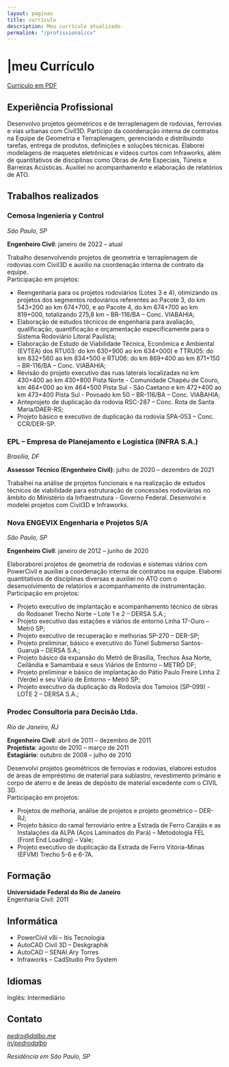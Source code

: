 ```yaml
---
layout: paginas
title: currículo
description: Meu currículo atualizado.
permalink: "/profissional/cv"
---
```

<h1>
<span aria-hidden="true">|<span class="h1-menor">meu </span></span>Currículo
</h1>

<aside><a href="{{ site.url }}/assets/Pedro Dal Bó.pdf"  title="meu currículo atualizado">Currículo em PDF</a></aside>

   <!-- Seção de experiência -->
  <section aria-labelledby="experiencia-titulo">
    <h2 id="experiencia-titulo">Experiência Profissional</h2>
<article class="curriculo">
<p>Desenvolvo projetos geométricos e de terraplenagem de rodovias, ferrovias e vias urbanas com Civil3D. Participo da coordenação interna de contratos na Equipe de Geometria e Terraplenagem, gerenciando e distribuindo tarefas, entrega de produtos, definições e soluções técnicas. Elaborei modelagens de maquetes eletrônicas e vídeos curtos com Infraworks, além de quantitativos de disciplinas como Obras de Arte Especiais, Túneis e Barreiras Acústicas. Auxiliei no acompanhamento e elaboração de relatórios de ATO.</p>
</article>
</section>

   <!-- Seção de experiência -->
  <section aria-labelledby="trabalhos-titulo">
    <h2 id="experiencia-titulo">Trabalhos realizados</h2>
<article class="curriculo">
      <h3>Cemosa Ingeniería y Control</h3>
      <em>São Paulo, SP</em>
      <p><b>Engenheiro Civil</b>: <time datetime="2022-01">janeiro de 2022</time> – atual</p>
        <p>Trabalho desenvolvendo projetos de geometria e terraplenagem de rodovias com Civil3D e auxilio na coordenação interna de contrato da equipe.<br/>
        Participação em projetos: </p>
      <ul>
        <li>Reengenharia para os projetos rodoviários (Lotes 3 e 4), otimizando os projetos dos segmentos rodoviários referentes ao Pacote 3, do km 543+200 ao km 674+700, e ao Pacote 4, do km 674+700 ao km 819+000, totalizando 275,8 km – BR-116/BA – Conc. VIABAHIA;</li>
        <li>Elaboração de estudos técnicos de engenharia para avaliação, qualificação, quantificação e orçamentação especificamente para o Sistema Rodoviário Litoral Paulista;</li>
        <li>Elaboração de Estudo de Viabilidade Técnica, Econômica e Ambiental (EVTEA) dos RTU03: do km 630+900 ao km 634+000) e TTRU05: do km 832+560 ao km 834+500 e RTU06: do km 869+400 ao km 871+150 – BR-116/BA – Conc. VIABAHIA;</li>
        <li>Revisão do projeto executivo das ruas laterais localizadas no km 430+400 ao km 430+800 Pista Norte - Comunidade Chapéu de Couro, km 464+000 ao km 464+500 Pista Sul - São Caetano e km 472+400 ao km 473+400 Pista Sul - Povoado km 50 – BR-116/BA – Conc. VIABAHIA;</li>
        <li>Anteprojeto de duplicação da rodovia RSC-287 – Conc. Rota de Santa Maria/DAER-RS;</li>
        <li>Projeto básico e executivo de duplicação da rodovia SPA-053 – Conc. CCR/DER-SP.</li>
      </ul>
</article>

<article class="curriculo">
      <h3>EPL – Empresa de Planejamento e Logística (INFRA S.A.)</h3>
      <em>Brasília, DF</em>
      <p><b>Assessor Técnico (Engenheiro Civil)</b>: <time datetime="2020-07">julho de 2020</time> – <time datetime="2021-12">dezembro de 2021</time></p>
      <p>Trabalhei na análise de projetos funcionais e na realização de estudos técnicos de viabilidade para estruturação de concessões rodoviárias no âmbito do Ministério da Infraestrutura - Governo Federal. Desenvolvi e modelei projetos com Civil3D e Infraworks.</p>
</article>

<article class="curriculo">
      <h3>Nova ENGEVIX Engenharia e Projetos S/A</h3>
      <em>São Paulo, SP</em>
      <p><b>Engenheiro Civil</b>: <time datetime="2012-01">janeiro de 2012</time> – <time datetime="2020-07">junho de 2020</time></p>
      <p>Elaboraborei projetos de geometria de rodovias e sistemas viários com PowerCivil e auxíliei a coordenação interna de contratos na equipe. Elaborei quantitativos de disciplinas diversas e auxiliei no ATO com o desenvolvimento de relatórios e acompanhamento de instrumentação.<br/>
        Participação em projetos: </p>
      <ul>
        <li>Projeto executivo de implantação e acompanhamento técnico de obras do Rodoanel Trecho Norte – Lote 1 e 2 – DERSA S.A.;</li>
        <li>Projeto executivo das estações e viários de entorno Linha 17-Ouro – Metrô SP;</li>
        <li>Projeto executivo de recuperação e melhorias SP-270 – DER-SP;</li>
        <li>Projeto preliminar, básico e executivo do Túnel Submerso Santos-Guarujá – DERSA S.A.;</li>
        <li>Projeto básico da expansão do Metrô de Brasília, Trechos Asa Norte, Ceilândia e Samambaia e seus Viários de Entorno – METRÔ DF;</li>
        <li>Projeto preliminar e básico de implantação do Pátio Paulo Freire Linha 2 (Verde) e seu Viário de Entorno – Metrô SP;</li>
        <li>Projeto executivo da duplicação da Rodovia dos Tamoios (SP-099) - LOTE 2 – DERSA S.A.;</li>
      </ul>
</article>

<article class="curriculo">
      <h3>Prodec Consultoria para Decisão Ltda.</h3>
      <em>Rio de Janeiro, RJ</em>
      <p><b>Engenheiro Civil</b>: <time datetime="2011-04">abril de 2011</time> – <time datetime="2011-12">dezembro de 2011</time><br/>
      <b>Projetista</b>: <time datetime="2010-08">agosto de 2010</time> – <time datetime="2011-03">março de 2011</time>
      <br/>
      <b>Estagiário</b>: <time datetime="2008-10">outubro de 2008</time> – <time datetime="2010-07">julho de 2010</time></p>
      <p>Desenvolvi projetos geométricos de ferrovias e rodovias, elaborei estudos de áreas de empréstimo de material para sublastro, revestimento primário e corpo de aterro e de áreas de depósito de material excedente com o CIVIL 3D.<br/>
        Participação em projetos: </p>
      <ul>
        <li>Projetos de melhoria, análise de projetos e projeto geométrico – DER-RJ;</li>
        <li>Projeto básico do ramal ferroviário entre a Estrada de Ferro Carajás e as Instalações da ALPA (Aços Laminados do Pará) – Metodologia FEL (Front End Loading) – Vale;</li>
        <li>Projeto executivo de duplicação da Estrada de Ferro Vitória-Minas (EFVM) Trecho 5-6 e 6-7A.</li>
      </ul>
</article>
  </section>

  <!-- Formação -->
  <section aria-labelledby="formacao-titulo">
    <h2 id="formacao-titulo">Formação</h2>
  <article class="curriculo">
    <p><b>Universidade Federal do Rio de Janeiro</b><br>Engenharia Civil: 2011</p>
  </article>
  </section>

  <!-- Informática -->
  <section aria-labelledby="informatica-titulo">
    <h2 id="informatica-titulo">Informática</h2>
    <article class="curriculo">
    <ul>
      <li>PowerCivil v8i – Itis Tecnologia</li>
      <li>AutoCAD Civil 3D – Deskgraphik</li>
      <li>AutoCAD – SENAI Ary Torres</li>
      <li>Infraworks – CadStudio Pro System</li>
    </ul>
    </article>
  </section>

  <!-- Idiomas -->
  <section aria-labelledby="idiomas-titulo">
    <h2 id="idiomas-titulo">Idiomas</h2>
    <article class="curriculo">
    <p>Inglês: Intermediário</p>
    </article>
  </section>
 
 <!-- Seção de contato -->
  <section aria-labelledby="contato-titulo">
    <h2 id="contato-titulo">Contato</h2>
    <article class="curriculo">
    <address>
     <p><a href="mailto:pedro@dalbo.me?subject=Contato profisisonal pelo site" title="Onde falar comigo">pedro@dalbo.me</a><br/>
      <a href="https://www.linkedin.com/in/pedrodalbo" target="_blank" rel="noopener" aria-label="meu perfil no LinkedIn (atualizado)" title="meu perfil no LinkedIn (atualizado)">in/pedrodalbo</a></p>
     <p>Residência em São Paulo, SP</p>
    </address>
    </article>
  </section>
